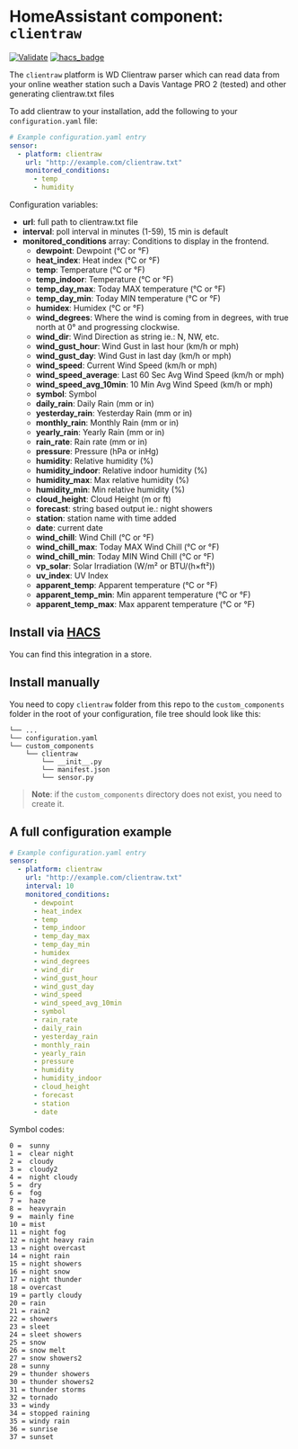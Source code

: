 # HomeAssistant component: `clientraw`
[![Validate](https://github.com/pilotak/homeassistant-clientraw/workflows/Validate/badge.svg)](https://github.com/pilotak/homeassistant-clientraw/actions)
[![hacs_badge](https://img.shields.io/badge/HACS-Default-orange.svg)](https://github.com/custom-components/hacs)

The `clientraw` platform is WD Clientraw parser which can read data from your online weather station such a Davis Vantage PRO 2 (tested) and other generating clientraw.txt files

To add clientraw to your installation, add the following to your `configuration.yaml` file:

```yaml
# Example configuration.yaml entry
sensor:
  - platform: clientraw
    url: "http://example.com/clientraw.txt"
    monitored_conditions:
      - temp
      - humidity
```

Configuration variables:

- **url**: full path to clientraw.txt file
- **interval**: poll interval in minutes (1-59), 15 min is default
- **monitored_conditions** array: Conditions to display in the frontend.
  - **dewpoint**: Dewpoint (°C or °F)
  - **heat_index**: Heat index (°C or °F)
  - **temp**: Temperature (°C or °F)
  - **temp_indoor**: Temperature (°C or °F)
  - **temp_day_max**: Today MAX temperature (°C or °F)
  - **temp_day_min**: Today MIN temperature (°C or °F)
  - **humidex**: Humidex (°C or °F)
  - **wind_degrees**: Where the wind is coming from in degrees, with true north at 0° and progressing clockwise.
  - **wind_dir**: Wind Direction as string ie.: N, NW, etc.
  - **wind_gust_hour**: Wind Gust in last hour (km/h or mph)
  - **wind_gust_day**: Wind Gust in last day (km/h or mph)
  - **wind_speed**: Current Wind Speed (km/h or mph)
  - **wind_speed_average**: Last 60 Sec Avg Wind Speed (km/h or mph)
  - **wind_speed_avg_10min**: 10 Min Avg Wind Speed (km/h or mph)
  - **symbol**: Symbol
  - **daily_rain**: Daily Rain (mm or in)
  - **yesterday_rain**: Yesterday Rain (mm or in)
  - **monthly_rain**: Monthly Rain (mm or in)
  - **yearly_rain**: Yearly Rain (mm or in)
  - **rain_rate**: Rain rate (mm or in)
  - **pressure**: Pressure (hPa or inHg)
  - **humidity**: Relative humidity (%)
  - **humidity_indoor**: Relative indoor humidity (%)
  - **humidity_max**: Max relative humidity (%)
  - **humidity_min**: Min relative humidity (%)
  - **cloud_height**: Cloud Height (m or ft)
  - **forecast**: string based output ie.: night showers
  - **station**: station name with time added
  - **date**: current date
  - **wind_chill**: Wind Chill (°C or °F)
  - **wind_chill_max**: Today MAX Wind Chill (°C or °F)
  - **wind_chill_min**: Today MIN Wind Chill (°C or °F)
  - **vp_solar**: Solar Irradiation (W/m² or BTU/(h×ft²))
  - **uv_index**: UV Index
  - **apparent_temp**: Apparent temperature (°C or °F)
  - **apparent_temp_min**: Min apparent temperature (°C or °F)
  - **apparent_temp_max**: Max apparent temperature (°C or °F)

## Install via [HACS](https://github.com/custom-components/hacs)
You can find this integration in a store.

## Install manually
You need to copy `clientraw` folder from this repo to the `custom_components` folder in the root of your configuration, file tree should look like this:
```
└── ...
└── configuration.yaml
└── custom_components
    └── clientraw
        └── __init__.py
        └── manifest.json
        └── sensor.py
```

>__Note__: if the `custom_components` directory does not exist, you need to create it.

## A full configuration example
```yaml
# Example configuration.yaml entry
sensor:
  - platform: clientraw
    url: "http://example.com/clientraw.txt"
    interval: 10
    monitored_conditions:
      - dewpoint
      - heat_index
      - temp
      - temp_indoor
      - temp_day_max
      - temp_day_min
      - humidex
      - wind_degrees
      - wind_dir
      - wind_gust_hour
      - wind_gust_day
      - wind_speed
      - wind_speed_avg_10min
      - symbol
      - rain_rate
      - daily_rain
      - yesterday_rain
      - monthly_rain
      - yearly_rain
      - pressure
      - humidity
      - humidity_indoor
      - cloud_height
      - forecast
      - station
      - date
```
Symbol codes:
```
0 =  sunny
1 =  clear night
2 =  cloudy
3 =  cloudy2
4 =  night cloudy
5 =  dry
6 =  fog
7 =  haze
8 =  heavyrain
9 =  mainly fine
10 = mist
11 = night fog
12 = night heavy rain
13 = night overcast
14 = night rain
15 = night showers
16 = night snow
17 = night thunder
18 = overcast
19 = partly cloudy
20 = rain
21 = rain2
22 = showers
23 = sleet
24 = sleet showers
25 = snow
26 = snow melt
27 = snow showers2
28 = sunny
29 = thunder showers
30 = thunder showers2
31 = thunder storms
32 = tornado
33 = windy
34 = stopped raining
35 = windy rain
36 = sunrise
37 = sunset
```
